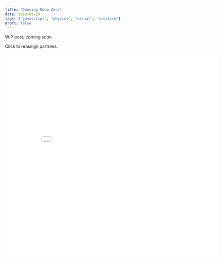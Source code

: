 ```yaml
---
title: "Dancing Room Zero"
date: 2018-09-29
tags: ["javascript", "physics", "visual", "creative"]
draft: false
---
```


WIP post, coming soon. 

Click to reassign partners.

<iframe class='iframe' src="/dancing-friends-zero/src/index.html" width="700" height="680" frameBorder="0"></iframe>


